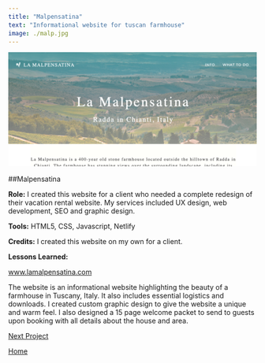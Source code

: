 ```yaml
---
title: "Malpensatina"
text: "Informational website for tuscan farmhouse"
image: ./malp.jpg
---
```


![Hero](./malpensatina.png)

##Malpensatina

**Role:** I created this website for a client who needed a complete redesign of their vacation rental website. My services included UX design, web development, SEO and graphic design.

**Tools:** HTML5, CSS, Javascript, Netlify

**Credits:** I created this website on my own for a client.

**Lessons Learned:**

www.lamalpensatina.com

The website is an informational website highlighting the beauty of a farmhouse in Tuscany, Italy. It also includes essential logistics and downloads. I created custom graphic design to give the website a unique and warm feel. I also designed a 15 page welcome packet to send to guests upon booking with all details about the house and area.

[Next Project](/machinelearning)

[Home](/)
